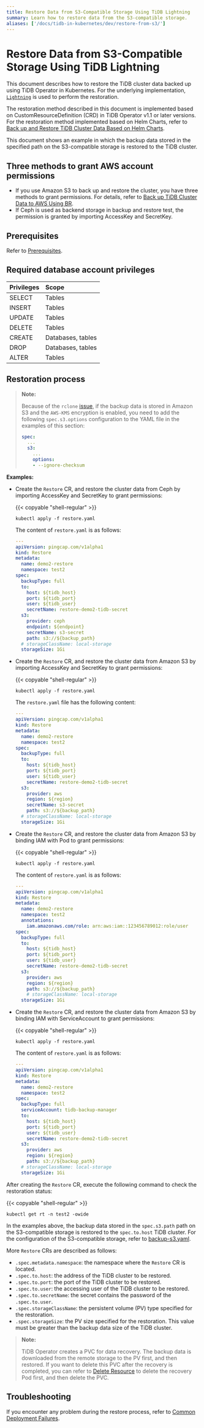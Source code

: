 ```yaml
---
title: Restore Data from S3-Compatible Storage Using TiDB Lightning
summary: Learn how to restore data from the S3-compatible storage.
aliases: ['/docs/tidb-in-kubernetes/dev/restore-from-s3/']
---
```


# Restore Data from S3-Compatible Storage Using TiDB Lightning

This document describes how to restore the TiDB cluster data backed up using TiDB Operator in Kubernetes. For the underlying implementation, [`Lightning`](https://pingcap.com/docs/stable/how-to/get-started/tidb-lightning/#tidb-lightning-tutorial) is used to perform the restoration.

The restoration method described in this document is implemented based on CustomResourceDefinition (CRD) in TiDB Operator v1.1 or later versions. For the restoration method implemented based on Helm Charts, refer to [Back up and Restore TiDB Cluster Data Based on Helm Charts](backup-and-restore-using-helm-charts.md).

This document shows an example in which the backup data stored in the specified path on the S3-compatible storage is restored to the TiDB cluster.

## Three methods to grant AWS account permissions

- If you use Amazon S3 to back up and restore the cluster, you have three methods to grant permissions. For details, refer to [Back up TiDB Cluster Data to AWS Using BR](backup-to-aws-s3-using-br.md#three-methods-to-grant-aws-account-permissions).
- If Ceph is used as backend storage in backup and restore test, the permission is granted by importing AccessKey and SecretKey.

## Prerequisites

Refer to [Prerequisites](restore-from-aws-s3-using-br.md#prerequisites).

## Required database account privileges

| Privileges | Scope |
|:----|:------|
| SELECT | Tables |
| INSERT | Tables |
| UPDATE | Tables |
| DELETE | Tables |
| CREATE | Databases, tables |
| DROP | Databases, tables |
| ALTER | Tables |

## Restoration process

> **Note:**
>
> Because of the `rclone` [issue](https://rclone.org/s3/#key-management-system-kms), if the backup data is stored in Amazon S3 and the `AWS-KMS` encryption is enabled, you need to add the following `spec.s3.options` configuration to the YAML file in the examples of this section:
>
> ```yaml
> spec:
>   ...
>   s3:
>     ...
>     options:
>     - --ignore-checksum
> ```

**Examples:**

+ Create the `Restore` CR, and restore the cluster data from Ceph by importing AccessKey and SecretKey to grant permissions:

    {{< copyable "shell-regular" >}}

    ```shell
    kubectl apply -f restore.yaml
    ```

    The content of `restore.yaml` is as follows:

    ```yaml
    ---
    apiVersion: pingcap.com/v1alpha1
    kind: Restore
    metadata:
      name: demo2-restore
      namespace: test2
    spec:
      backupType: full
      to:
        host: ${tidb_host}
        port: ${tidb_port}
        user: ${tidb_user}
        secretName: restore-demo2-tidb-secret
      s3:
        provider: ceph
        endpoint: ${endpoint}
        secretName: s3-secret
        path: s3://${backup_path}
      # storageClassName: local-storage
      storageSize: 1Gi
    ```

+ Create the `Restore` CR, and restore the cluster data from Amazon S3 by importing AccessKey and SecretKey to grant permissions:

    {{< copyable "shell-regular" >}}

    ```shell
    kubectl apply -f restore.yaml
    ```

    The `restore.yaml` file has the following content:

    ```yaml
    ---
    apiVersion: pingcap.com/v1alpha1
    kind: Restore
    metadata:
      name: demo2-restore
      namespace: test2
    spec:
      backupType: full
      to:
        host: ${tidb_host}
        port: ${tidb_port}
        user: ${tidb_user}
        secretName: restore-demo2-tidb-secret
      s3:
        provider: aws
        region: ${region}
        secretName: s3-secret
        path: s3://${backup_path}
      # storageClassName: local-storage
      storageSize: 1Gi
    ```

+ Create the `Restore` CR, and restore the cluster data from Amazon S3 by binding IAM with Pod to grant permissions:

    {{< copyable "shell-regular" >}}

    ```shell
    kubectl apply -f restore.yaml
    ```

    The content of `restore.yaml` is as follows:

    ```yaml
    ---
    apiVersion: pingcap.com/v1alpha1
    kind: Restore
    metadata:
      name: demo2-restore
      namespace: test2
      annotations:
        iam.amazonaws.com/role: arn:aws:iam::123456789012:role/user
    spec:
      backupType: full
      to:
        host: ${tidb_host}
        port: ${tidb_port}
        user: ${tidb_user}
        secretName: restore-demo2-tidb-secret
      s3:
        provider: aws
        region: ${region}
        path: s3://${backup_path}
        # storageClassName: local-storage
      storageSize: 1Gi
    ```

+ Create the `Restore` CR, and restore the cluster data from Amazon S3 by binding IAM with ServiceAccount to grant permissions:

    {{< copyable "shell-regular" >}}

    ```shell
    kubectl apply -f restore.yaml
    ```

    The content of `restore.yaml` is as follows:

    ```yaml
    ---
    apiVersion: pingcap.com/v1alpha1
    kind: Restore
    metadata:
      name: demo2-restore
      namespace: test2
    spec:
      backupType: full
      serviceAccount: tidb-backup-manager
      to:
        host: ${tidb_host}
        port: ${tidb_port}
        user: ${tidb_user}
        secretName: restore-demo2-tidb-secret
      s3:
        provider: aws
        region: ${region}
        path: s3://${backup_path}
      # storageClassName: local-storage
      storageSize: 1Gi
    ```

After creating the `Restore` CR, execute the following command to check the restoration status:

{{< copyable "shell-regular" >}}

```shell
kubectl get rt -n test2 -owide
```

In the examples above, the backup data stored in the `spec.s3.path` path on the S3-compatible storage is restored to the `spec.to.host` TiDB cluster. For the configuration of the S3-compatible storage, refer to [backup-s3.yaml](backup-to-s3.md#ad-hoc-backup-process).

More `Restore` CRs are described as follows:

* `.spec.metadata.namespace`: the namespace where the `Restore` CR is located.
* `.spec.to.host`: the address of the TiDB cluster to be restored.
* `.spec.to.port`: the port of the TiDB cluster to be restored.
* `.spec.to.user`: the accessing user of the TiDB cluster to be restored.
* `.spec.to.secretName`: the secret contains the password of the `.spec.to.user`.
* `.spec.storageClassName`: the persistent volume (PV) type specified for the restoration.
* `.spec.storageSize`: the PV size specified for the restoration. This value must be greater than the backup data size of the TiDB cluster.

> **Note:**
>
> TiDB Operator creates a PVC for data recovery. The backup data is downloaded from the remote storage to the PV first, and then restored. If you want to delete this PVC after the recovery is completed, you can refer to [Delete Resource](cheat-sheet.md#delete-resources) to delete the recovery Pod first, and then delete the PVC.

## Troubleshooting

If you encounter any problem during the restore process, refer to [Common Deployment Failures](deploy-failures.md).
